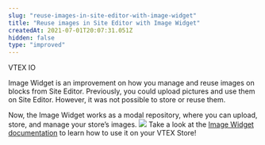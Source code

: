 ```yaml
---
slug: "reuse-images-in-site-editor-with-image-widget"
title: "Reuse images in Site Editor with Image Widget"
createdAt: 2021-07-01T20:07:31.051Z
hidden: false
type: "improved"
---
```


<div class="badge" id="vtex-io">VTEX IO</div>

Image Widget is an improvement on how you manage and reuse images on blocks from Site Editor. Previously, you could upload pictures and use them on Site Editor. However, it was not possible to store or reuse them.

Now, the Image Widget works as a modal repository, where you can upload, store, and manage your store’s images.
![](https://cdn.jsdelivr.net/gh/vtexdocs/dev-portal-content@readme-docs/docs/release-notes/aba1a43-Image_Widget_3_-en_14.png)
Take a look at the [Image Widget documentation](https://help.vtex.com/en/tutorial/image-widget--7pRSVI2xXpQUzjUZj0m4ov?\&utm) to learn how to use it on your VTEX Store!
